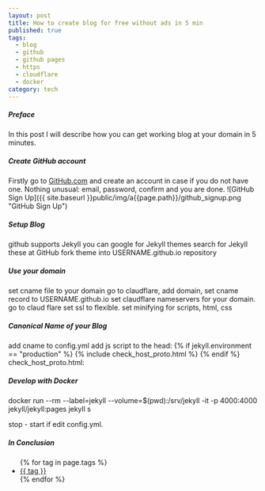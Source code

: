 ```yaml
---
layout: post
title: How to create blog for free without ads in 5 min
published: true
tags:
  - blog
  - github
  - github pages
  - https
  - cloudflare
  - docker
category: tech
---
```


##### Preface
In this post I will describe how you can get working blog at your domain in 5 minutes.

##### Create GitHub account
Firstly go to [GitHub.com](https://github.com) and create an account in case if you do not have one. Nothing unusual: email, password, confirm and you are done.
![GitHub Sign Up]({{ site.baseurl }}public/img/a{{page.path}}/github_signup.png "GitHub Sign Up")

##### Setup Blog
github supports Jekyll
you can google for Jekyll themes
search for Jekyll these at GitHub
fork theme into USERNAME.github.io repository

##### Use your domain
set cname file to your domain
go to claudflare, add domain, set cname record to USERNAME.github.io
set claudflare nameservers for your domain.
go to claud flare set ssl to flexible. set minifying for scripts, html, css

##### Canonical Name of your Blog
add cname to config.yml
add js script to the head:
{% if jekyll.environment == "production" %}
   {% include check_host_proto.html %}
{% endif %}
check_host_proto.html:
<script type="text/javascript">
  var host = "{{ site.cname }}";
  if (window.location.host != host)
      window.location.host = host;
  else if (window.location.protocol != "https:")
      window.location.protocol = "https";
</script>

##### Develop with Docker
docker run --rm --label=jekyll --volume=$(pwd):/srv/jekyll -it -p 4000:4000 jekyll/jekyll:pages jekyll s

stop - start if edit config.yml.

##### In Conclusion

<ul>
{% for tag in page.tags %}
    <li><a href="/tags/#{{ tag | uri_escape }}">{{ tag }}</a></li>
{% endfor %}
</ul>
